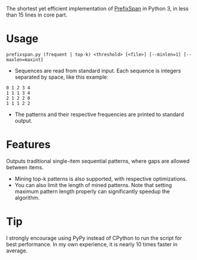 The shortest yet efficient implementation of [PrefixSpan](http://www.cs.sfu.ca/~jpei/publications/span.pdf) in Python 3, in less than 15 lines in core part.

# Usage
```
prefixspan.py (frequent | top-k) <threshold> [<file>] [--minlen=1] [--maxlen=maxint]
```

  * Sequences are read from standard input. Each sequence is integers separated by space, like this example:
```
0 1 2 3 4
1 1 1 3 4
2 1 2 2 0
1 1 1 2 2
```

  * The patterns and their respective frequencies are printed to standard output.

# Features
Outputs traditional single-item sequential patterns, where gaps are allowed between items.

  * Mining top-k patterns is also supported, with respective optimizations.
  * You can also limit the length of mined patterns. Note that setting maximum pattern length properly can significantly speedup the algorithm.

# Tip
I strongly encourage using PyPy instead of CPython to run the script for best performance. In my own experience, it is nearly 10 times faster in average.
